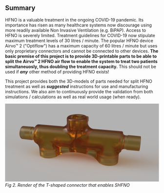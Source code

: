 ## Summary

HFNO is a valuable treatment in the ongoing COVID-19 pandemic. Its importance has risen as many healthcare systems now discourage using more readily available Non Invasive Ventilation (e.g. BiPAP). Access to HFNO is severely limited. Treatment guidelines for COVID-19 now stipulate maximum treatment levels of 30 litres / minute. The popular HFNO device Airvo™ 2 ("Optiflow") has a maximum capacity of 60 litres / minute but uses only proprietary connectors and cannot be connected to other devices.
**The basic premise of this project is to provide 3D-printable parts to be able to split the Airvo™ 2 HFNO air flow to enable the system to treat two patients simultaneuosly, thus doubling the treatment capacity.** This should not be used if _**any**_ other method of providing HFNO exists!

This project provides both the 3D-models of parts needed for split HFNO treatment as well as _**suggested**_ instructions for use and manufacturing instructions. We also aim to continuously provide the validation from both simulations / calculations as well as real world usage (when ready).

![Render of T-Shaped Connector](Meta/Schematics%20and%20Renders/T-front.png 'Render of T-Shaped Connector')
_Fig 2. Render of the T-shaped connector that enables SHFNO_
